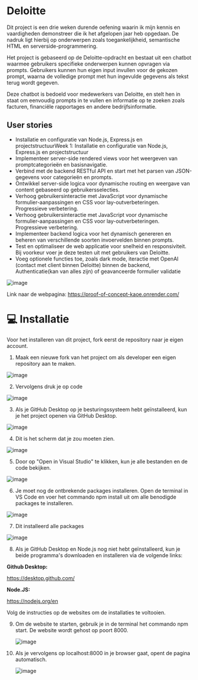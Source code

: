 # Deloitte

Dit project is een drie weken durende oefening waarin ik mijn kennis en vaardigheden demonstreer die ik het afgelopen jaar heb opgedaan. De nadruk ligt hierbij op onderwerpen zoals toegankelijkheid, semantische HTML en serverside-programmering.

Het project is gebaseerd op de Deloitte-opdracht en bestaat uit een chatbot waarmee gebruikers specifieke onderwerpen kunnen opvragen via prompts. Gebruikers kunnen hun eigen input invullen voor de gekozen prompt, waarna de volledige prompt met hun ingevulde gegevens als tekst terug wordt gegeven.

Deze chatbot is bedoeld voor medewerkers van Deloitte, en stelt hen in staat om eenvoudig prompts in te vullen en informatie op te zoeken zoals facturen, financiële rapportages en andere bedrijfsinformatie.

## User stories

* Installatie en configuratie van Node.js, Express.js en projectstructuurWeek 1: Installatie en configuratie van Node.js, Express.js en projectstructuur
* Implementeer server-side rendered views voor het weergeven van promptcategorieën en basisnavigatie.
* Verbind met de backend RESTful API en start met het parsen van JSON-gegevens voor categorieën en prompts.
* Ontwikkel server-side logica voor dynamische routing en weergave van content gebaseerd op gebruikersselecties.
* Verhoog gebruikersinteractie met JavaScript voor dynamische formulier-aanpassingen en CSS voor lay-outverbeteringen. Progressieve verbetering.
* Verhoog gebruikersinteractie met JavaScript voor dynamische formulier-aanpassingen en CSS voor lay-outverbeteringen. Progressieve verbetering.
* Implementeer backend logica voor het dynamisch genereren en beheren van verschillende soorten invoervelden binnen prompts.
* Test en optimaliseer de web applicatie voor snelheid en responsiviteit. Bij voorkeur voer je deze testen uit met gebruikers van Deloitte.
* Voeg optionele functies toe, zoals dark mode, iteractie met OpenAI (contact met client binnen Deloitte) binnen de backend, Authenticatie(kan van alles zijn) of geavanceerde formulier validatie

![image](https://github.com/OniWithTheHoodie/proof-of-concept/assets/144009897/a69984e2-f867-4f65-8c1f-078312e2c3d5)

Link naar de webpagina: https://proof-of-concept-kaoe.onrender.com/

# 💻 Installatie

Voor het installeren van dit project, fork eerst de repository naar je eigen account.

1. Maak een nieuwe fork van het project om als developer een eigen repository aan te maken.

![image](https://github.com/OniWithTheHoodie/proof-of-concept/assets/144009897/2a0310f4-54e3-431d-b98c-fb9991570065)

2. Vervolgens druk je op code 

![image](https://github.com/OniWithTheHoodie/pleasurable-ui/assets/144009897/b91afb22-e017-4dd9-857e-dc277fb8ac99)

3. Als je GitHub Desktop op je besturingssysteem hebt geïnstalleerd, kun je het project openen via GitHub Desktop.

![image](https://github.com/OniWithTheHoodie/proof-of-concept/assets/144009897/2846ab18-2787-4676-a68b-54421402aa0a)


4. Dit is het scherm dat je zou moeten zien.

![image](https://github.com/OniWithTheHoodie/proof-of-concept/assets/144009897/6c29b166-8962-45d1-a132-dc5aad66eec9)


5. Door op "Open in Visual Studio" te klikken, kun je alle bestanden en de code bekijken.

![image](https://github.com/OniWithTheHoodie/proof-of-concept/assets/144009897/28c08d32-1c54-4253-85af-77c620b847d3)


6. Je moet nog de ontbrekende packages installeren. Open de terminal in VS Code en voer het commando npm install uit om alle benodigde packages te installeren.

![image](https://github.com/OniWithTheHoodie/proof-of-concept/assets/144009897/923cc6ef-fb65-4df9-8190-f0419e9f9f39)


7. Dit installeerd alle packages

![image](https://github.com/OniWithTheHoodie/proof-of-concept/assets/144009897/93f08963-2022-42f3-b0c2-6a4bce4e01d9)


8. Als je GitHub Desktop en Node.js nog niet hebt geïnstalleerd, kun je beide programma's downloaden en installeren via de volgende links: 

**Github Desktop:**

https://desktop.github.com/

**Node.JS:**

https://nodejs.org/en

Volg de instructies op de websites om de installaties te voltooien.


9. Om de website te starten, gebruik je in de terminal het commando npm start. De website wordt gehost op poort 8000.
   
   ![image](https://github.com/OniWithTheHoodie/proof-of-concept/assets/144009897/3c3ddfe5-1ba2-495d-a8ce-0b7ec5566893)


10. Als je vervolgens op localhost:8000 in je browser gaat, opent de pagina automatisch.
    
    ![image](https://github.com/OniWithTheHoodie/pleasurable-ui/assets/144009897/ab4f9581-2627-437d-b44d-646870668a42)


